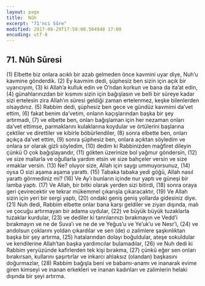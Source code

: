 ```yaml
---
layout: page
title:  Nûh
excerpt: "71'nci Sûre"
modified: 2017-08-29T17:50:00.564948 17:00
encoding: utf-8
---
```


## 71. Nûh Sûresi

(1) Elbette biz onlara acıklı bir azab gelmeden önce kavmini uyar diye, Nuh’u kavmine gönderdik.
(2) Ey kavmim dedi, şüphesiz ben sizin için açık bir uyarıcıyım,
(3) ki Allah’a kulluk edin ve O’ndan korkun ve bana da ita’at edin,
(4) günahlarınızdan bir kısmını sizin için bağışlasın ve belli bir süreye kadar sizi ertelesin zira Allah’ın süresi geldiği zaman ertelenmez, keşke bilenlerden olsaydınız.
(5) Rabbim dedi, şüphesiz ben gece ve gündüz kavmimi da’vet ettim,
(6) fakat benim da’vetim, onların kaçışlarından başka bir şey artırmadı,
(7) ve elbette ben, onları bağışlaman için her nezaman onları da’vet ettimse, parmaklarını kulaklarına koydular ve örtülerini başlarına çektiler ve direttiler ve kibirle böbürlendiler,
(8) sonra elbette ben, onları açıkça da’vet ettim,
(9) sonra şüphesiz ben, onlara açıktan söyledim ve onlara sır olarak gizli söyledim,
(10) dedim ki Rabbinizden mağfiret dileyin çünkü O çok bağışlayandır,
(11) gökten üzerinize bol yağmur göndersin,
(12) ve size mallarla ve oğullarla yardım etsin ve size bahçeler versin ve size ırmaklar versin. 
(13) Ne? oluyor size, Allah için saygı ummuyorsunuz,
(14) oysa O sizi aşama aşama yarattı.
(15) Tabaka tabaka yedi göğü, Allah nasıl yarattı görmediniz mi? 
(16) Ve Ay’ı bunların içinde nur yaptı ve güneşi bir lamba yaptı.
(17) Ve Allah, bir bitki olarak yerden sizi bitirdi,
(18) sonra oraya geri çevirecektir ve tekrar mükemmel çıkarışla çıkaracaktır,
(19) Ve Allah sizin için yeri bir sergi yaptı,
(20) ondaki geniş geniş yollarda gidesiniz diye.
(21) Nuh dedi, Rabbim elbette onlar bana karşı geldiler ve ziyan dışında, malı ve çocuğu artırmayan bir adama uydular, 
(22) ve büyük büyük tuzaklarla tuzaklar kurdular,
(23) ve dediler ki tanrılarınızı bırakmayın ve Vedd’i bırakmayın ve ne de Suva’ı ve ne de ve Yeğus’u ve Ye’uk’u ve Nesr’i,
(24) ve andolsun çoklarını yoldan çıkardılar ve sen (de) o zalimlere şaşkınlıktan başka bir şey artırma,
(25) hatalarından dolayı boğuldular, ateşe sokuldular ve kendilerine  Allah’tan başka yardımcılar bulamadılar,
(26) ve Nuh dedi ki Rabbim yeryüzünde kafirlerden tek kişi bırakma,
(27) çünkü eğer sen onları bırakırsan, kullarını şaşırtırlar ve  inkarcı ahlaksız (olandan) başkasını doğurmazlar,
(28) Rabbim bağışla beni ve babamı-anamı ve inanarak evime giren kimseyi ve inanan erkekleri ve inanan kadınları ve zalimlerin helaki dışında bir şeyi artırma.
